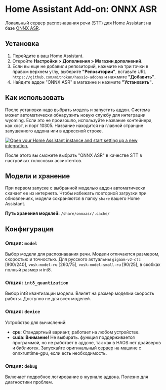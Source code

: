 # Home Assistant Add-on: ONNX ASR

Локальный сервер распознавания речи (STT) для Home Assistant на базе [ONNX ASR](https://github.com/istupakov/onnx-asr).

## Установка

1.  Перейдите в ваш Home Assistant.
2.  Откройте **Настройки > Дополнения > Магазин дополнений**.
3.  Если вы еще не добавили репозиторий, нажмите на три точки в правом верхнем углу, выберите **"Репозитории"**, вставьте URL `https://github.com/mitrokun/hassio-addons` и нажмите **"Добавить"**.
4.  Найдите аддон "ONNX ASR" в магазине и нажмите **"Установить"**.

## Как использовать

После установки надо выбрать модель и запустить аддон. Система может автоматически обнаружить новую службу для интеграции wyoming.
Если это не произошло, используйте название контейнера, как хост, и порт 10305. Название находится на главной странцие запущенного аддона или в адрессной строке.

[![Open your Home Assistant instance and start setting up a new integration.](https://my.home-assistant.io/badges/config_flow_start.svg)](https://my.home-assistant.io/redirect/config_flow_start/?domain=wyoming)

После этого вы сможете выбрать "ONNX ASR" в качестве STT в настройках голосовых ассистентов.

## Модели и хранение

При первом запуске с выбранной моделью аддон автоматически скачает ее из интернета. Чтобы избежать повторной загрузки при обновлениях, модели сохраняются в папку `share` вашего Home Assistant.

**Путь хранения моделей:** `/share/onnxasr/.cache/`

## Конфигурация

### Опция: `model`

Выбор модели для распознавания речи. Модели отличаются размером, скоростью и точностью. Для русского актуальны `gigaam-v2-ctc` [900/240], `vosk-model-ru` [260/75], `vosk-model-small-ru` [90/25], в скобках полный размер и int8.

### Опция: `int8_quantization`

Выбор int8 квантизации модели. Влияет на размер моделии скорость работы. Доступно не для всех моделей.


### Опция: `device`

Устройство для вычислений:
-   **cpu**: Стандартный вариант, работает на любом устройстве.
-   **cuda**: **Внимание!** Не выбирать. функция поддерживается программой, но не работает в аддоне, так как в HAOS нет драйверов и библиотек. Запускайте оригинальный [сервер](https://github.com/mitrokun/wyoming_stt_onnxasr) на машине с onnxruntime-gpu, если есть необходимость.

### Опция: `debug`

Включает подробное логирование в журнале аддона. Полезно для диагностики проблем.
